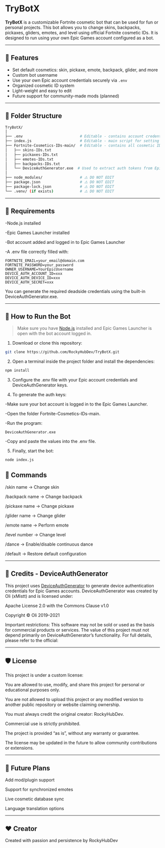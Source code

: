 # TryBotX

**TryBotX** is a customizable Fortnite cosmetic bot that can be used for fun or personal projects. This bot allows you to change skins, backpacks, pickaxes, gliders, emotes, and level using official Fortnite cosmetic IDs. It is designed to run using your own Epic Games account configured as a bot.

---

## 🔧 Features

- Set default cosmetics: skin, pickaxe, emote, backpack, glider, and more
- Custom bot username
- Use your own Epic account credentials securely via `.env`
- Organized cosmetic ID system
- Light-weight and easy to edit
- Future support for community-made mods (planned)

---

## 📁 Folder Structure

```bash
TryBotX/
│
├── .env                          # Editable - contains account credentials and bot owner info
├── index.js                      # Editable - main script for setting default cosmetics
├── Fortnite-Cosmetics-IDs-main/  # Editable - contains all cosmetic IDs and a token generator
│   ├── skins-IDs.txt
│   ├── pickaxes-IDs.txt
│   ├── emotes-IDs.txt
│   ├── backpacks-IDs.txt
│   └── DeviceAuthGenerator.exe  # Used to extract auth tokens from Epic Games Launcher
│
├── node_modules/                 # ⚠️ DO NOT EDIT
├── package.json                  # ⚠️ DO NOT EDIT
├── package-lock.json             # ⚠️ DO NOT EDIT
└── .venv/ (if exists)            # ⚠️ DO NOT EDIT
```

---

## 🧪 Requirements

 -Node.js installed

 -Epic Games Launcher installed

 -Bot account added and logged in to Epic Games Launcher

 -A .env file correctly filled with:

```env
FORTNITE_EMAIL=your_email@domain.com
FORTNITE_PASSWORD=your_password
OWNER_USERNAME=YourEpicUsername
DEVICE_AUTH_ACCOUNT_ID=xxx
DEVICE_AUTH_DEVICE_ID=xxx
DEVICE_AUTH_SECRET=xxx
```

You can generate the required deadside credentials using the built-in DeviceAuthGenerator.exe.

---

## 🚀 How to Run the Bot

> Make sure you have [Node.js](https://nodejs.org/) installed and Epic Games Launcher is open with the bot account logged in.

1. Download or clone this repository:
```bash
git clone https://github.com/RockyHubDev/TryBotX.git
```

2. Open a terminal inside the project folder and install the dependencies:

 ```bash
 npm install
```

3. Configure the .env file with your Epic account credentials and DeviceAuthGenerator keys.

4. To generate the auth keys:

 -Make sure your bot account is logged in to the Epic Games Launcher.

 -Open the folder Fortnite-Cosmetics-IDs-main.

 -Run the program:
 
    DeviceAuthGenerator.exe
 
 -Copy and paste the values into the .env file.

5. Finally, start the bot:

```bash
node index.js
```

## 🤖 Commands 

/skin name → Change skin

/backpack name → Change backpack

/pickaxe name → Change pickaxe

/glider name → Change glider

/emote name → Perform emote

/level number → Change level

/dance → Enable/disable continuous dance

/default → Restore default configuration


---

## 📜 Credits - DeviceAuthGenerator
This project uses [DeviceAuthGenerator](https://github.com/xMistt/DeviceAuthGenerator) to generate device authentication credentials for Epic Games accounts.
DeviceAuthGenerator was created by Oli (xMistt) and is licensed under:

Apache License 2.0 with the Commons Clause v1.0

Copyright © Oli 2019–2021

Important restrictions:
This software may not be sold or used as the basis for commercial products or services. The value of this project must not depend primarily on DeviceAuthGenerator’s functionality.
For full details, please refer to the official:

---

## 🛡️ License
This project is under a custom license:

You are allowed to use, modify, and share this project for personal or educational purposes only.

You are not allowed to upload this project or any modified version to another public repository or website claiming ownership.

You must always credit the original creator: RockyHubDev.

Commercial use is strictly prohibited.

The project is provided “as is”, without any warranty or guarantee.

The license may be updated in the future to allow community contributions or extensions.

---

## 🚀 Future Plans
Add mod/plugin support

Support for synchronized emotes

Live cosmetic database sync

Language translation options

---

## ❤️ Creator
Created with passion and persistence by RockyHubDev
